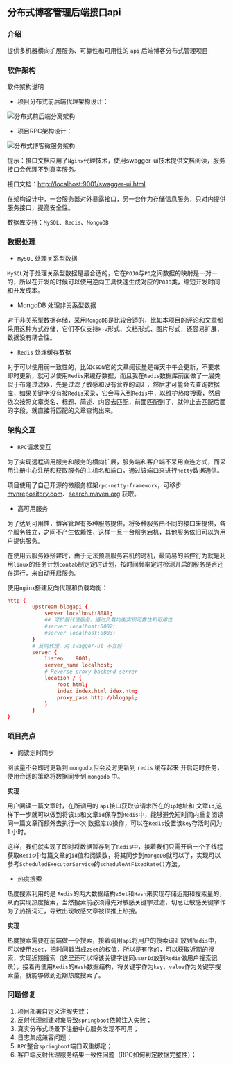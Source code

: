 ## 分布式博客管理后端接口api

### 介绍
提供多机器横向扩展服务、可靠性和可用性的 `api` 后端博客分布式管理项目

### 软件架构
软件架构说明

- 项目分布式前后端代理架构设计：

![分布式前后端分离架构](https://yupeng-tuchuang.oss-cn-shenzhen.aliyuncs.com/分布式前后分离架构.png)

- 项目RPC架构设计：

![分布式博客微服务架构](https://yupeng-tuchuang.oss-cn-shenzhen.aliyuncs.com/分布式博客微服务架构.png)

提示：接口文档应用了`Nginx`代理技术，使用swagger-ui技术提供文档阅读，服务接口会代理不到真实服务。

接口文档：[http://localhost:9001/swagger-ui.html](http://localhost:8083/swagger-ui.html)


在架构设计中，一台服务器对外暴露接口，另一台作为存储信息服务，只对内提供服务接口，提高安全性。

数据库支持：`MySQL`、`Redis`、`MongoDB`

### 数据处理

- `MySQL` 处理关系型数据

`MySQL`对于处理关系型数据是最合适的，它在`POJO`与`PO`之间数据的映射是一对一的，所以在开发的时候可以使用逆向工具快速生成对应的`POJO`类，缩短开发时间和开发成本。

- MongoDB 处理非关系型数据

对于非关系型数据存储，采用`MongoDB`是比较合适的，比如本项目的评论和文章都采用这种方式存储，它们不仅支持`k-v`形式、文档形式、图片形式，还容易扩展，数据没有耦合性。

- `Redis` 处理缓存数据

对于可以使用弱一致性的，比如`CSDN`它的文章阅读量是每天中午会更新，不要求即时更新，就可以使用`Redis`来缓存数据，而且我在`Redis`数据库前面做了一层类似于布隆过滤器，先是过滤了敏感和没有营养的词汇，然后才可能会去查询数据库，如果关键字没有被`Redis`采录，它会写入到`Redis`中，以维护热度搜索，然后依次按照文章类名、标题、简述、内容去匹配，前面匹配到了，就停止去匹配后面的字段，就直接将匹配的文章查询出来。


### 架构交互

- `RPC`请求交互

为了实现远程调用服务和服务的横向扩展，服务端和客户端不采用直连方式，而采用注册中心注册和获取服务的主机名和端口，通过该端口来进行`netty`数据通信。

项目使用了自己开源的微服务框架`rpc-netty-framework`，可移步[mvnrepository.com](https://mvnrepository.com)、[search.maven.org](https://search.maven.org/) 获取。

- 高可用服务

为了达到可用性，博客管理有多种服务提供，将多种服务由不同的接口来提供，各个服务独立，之间不产生依赖性，这样一旦一台服务宕机，其他服务依旧可以为用户提供服务。

在使用云服务器搭建时，由于无法预测服务宕机的时机，最简易的监控行为就是利用`linux`的任务计划`contab`制定定时计划，按时间频率定时检测开启的服务是否还在运行，来自动开启服务。

使用`nginx`搭建反向代理和负载均衡：

```cnf
http {
        upstream blogapi {
            server localhost:8081;
            ## 可扩展代理服务，通过负载均衡实现可靠性和可用性
            #server localhost:8082;
            #server localhost:8083;
        }
        # 反向代理，对 swagger-ui 不友好
        server {
            listen    9001;
            server_name localhost;
            # Reverse proxy backend server
            location / {
                root html;
                index index.html idex.htm;
                proxy_pass http://blogapi;
            }
        }
}
```

### 项目亮点

- 阅读定时同步

阅读量不会即时更新到 `mongodb`,但会及时更新到 `redis` 缓存起来
开启定时任务，使用合适的策略将数据同步到 `mongodb` 中。

**实现**

用户阅读一篇文章时，在所调用的 `api`接口获取该请求所在的`ip`地址和 文章`id`,这样下一步就可以做到将该`ip`和文章`id`保存到`Redis`中，能够避免短时间内重复阅读同一篇文章而额外去执行一次 数据库`IO`操作，可以在`Redis`设置该`key`存活时间为 1 小时。

这样，我们就实现了即时将数据暂存到了`Redis`中，接着我们只需开启一个子线程获取`Redis`中每篇文章的`id`值和阅读数，将其同步到`MongoDB`就可以了，实现可以参考`ScheduledExecutorService`的`scheduleAtFixedRate()`方法。


- 热度搜索

热度搜索利用的是 `Redis`的两大数据结构`zSet`和`Hash`来实现存储近期和搜索量的，从而实现热度搜索，当然搜索前必须得先对敏感关键字过滤，切忌让敏感关键字作为了热搜词汇，导致出现敏感文章被顶推上热搜。

**实现**

热度搜索需要在前端做一个搜索，接着调用`api`将用户的搜索词汇放到`Redis`中，可以使用`zSet`，把时间戳当成`zSet`的权值，所以是有序的，可以获取近期的搜索，实现近期搜索（这里还可以将该关键字连同`userId`放到`Redis`做用户搜索记录），接着再使用`Redis`的`Hash`数据结构，将关键字作为`key`，`value`作为关键字搜索量，就能够做到近期热度搜索了。


### 问题修复

1. 项目部署自定义注解失效；
2. 反射代理创建对象导致`springboot`依赖注入失败；
3. 真实分布式场景下注册中心服务发现不可用；
4. 日志集成兼容问题；
5. `RPC`整合`springboot`端口双重绑定；
6. 客户端反射代理服务结果一致性问题（RPC如何判定数据完整性）；
